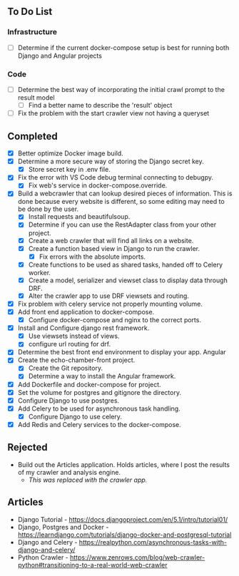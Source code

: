 
## To Do List

### Infrastructure
- [ ] Determine if the current docker-compose setup is best for running both Django and Angular projects
### Code
- [ ] Determine the best way of incorporating the initial crawl prompt to the result model
	- [ ] Find a better name to describe the 'result' object
- [ ] Fix the problem with the start crawler view not having a queryset

## Completed
- [x] Better optimize Docker image build.
- [x] Determine a more secure way of storing the Django secret key.
	 - [x] Store secret key in .env file.
- [x] Fix the error with VS Code debug terminal connecting to debugpy.
	- [x] Fix web's service in docker-compose.override.
 - [x] Build a webcrawler that can lookup desired pieces of information. This is done because every website is different, so some editing may need to be done by the user.
	 - [x] Install requests and beautifulsoup.
	 - [x] Determine if you can use the RestAdapter class from your other project.
	 - [x] Create a web crawler that will find all links on a website.
	 - [x] Create a function based view in Django to run the crawler.
		 - [x] Fix errors with the absolute imports.
	 - [x] Create functions to be used as shared tasks, handed off to Celery worker.
	 - [x] Create a model, serializer and viewset class to display data through DRF.
	 - [x] Alter the crawler app to use DRF viewsets and routing.
- [x] Fix problem with celery service not properly mounting volume.
- [x] Add front end application to docker-compose.
	- [x] Configure docker-compose and nginx to the correct ports.
- [x] Install and Configure django rest framework.
	- [x] Use viewsets instead of views.
	- [x] configure url routing for drf.
- [x] Determine the best front end environment to display your app. Angular
- [x] Create the echo-chamber-front project.
	- [x] Create the Git repository.
	- [x] Determine a way to install the Angular framework.
- [x] Add Dockerfile and docker-compose for project.
- [x] Set the volume for postgres and gitignore the directory.
- [x] Configure Django to use postgres.
- [x] Add Celery to be used for asynchronous task handling.
	- [x] Configure Django to use celery.
- [x] Add Redis and Celery services to the docker-compose.

## Rejected
-  Build out the Articles application. Holds articles, where I post the results of my crawler and analysis engine. 
	- *This was replaced with the crawler app.*
## Articles
- Django Tutorial - https://docs.djangoproject.com/en/5.1/intro/tutorial01/
- Django, Postgres and Docker - https://learndjango.com/tutorials/django-docker-and-postgresql-tutorial
- Django and Celery - https://realpython.com/asynchronous-tasks-with-django-and-celery/
- Python Crawler - https://www.zenrows.com/blog/web-crawler-python#transitioning-to-a-real-world-web-crawler
